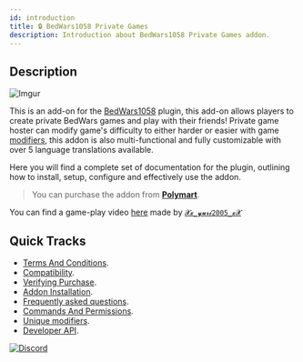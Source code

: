 ```yaml
---
id: introduction
title: 🔒 BedWars1058 Private Games
description: Introduction about BedWars1058 Private Games addon.
---
```


## Description

![Imgur](https://imgur.com/szr5ZM6.png)

This is an add-on for the [BedWars1058](https://polymart.org/r/1152) plugin, this add-on allows players to create private BedWars games and play with their friends! Private game hoster can modify game's difficulty to either harder or easier with game [modifiers](general-information/unique-modifiers), this addon is also multi-functional and fully customizable with over 5 language translations available.

Here you will find a complete set of documentation for the plugin, outlining how to install, setup, configure and effectively use the addon.

> You can purchase the addon from **[Polymart](https://polymart.org/r/1620)**.

You can find a game-play video [here](https://www.youtube.com/watch?v=-WVmt6COhB0) made by [`𝓧𝔁_𝔂𝓾𝓻𝓲2005_𝔁𝓧`](https://polymart.org/u/5122)
## Quick Tracks

* [Terms And Conditions](terms-and-conditions).
* [Compatibility](compatibility).
* [Verifying Purchase](verify-purchase).
* [Addon Installation](addon-installation).
* [Frequently asked questions](general-information/frequently-asked-questions).
* [Commands And Permissions](general-information/commands-and-permissions).
* [Unique modifiers](general-information/unique-modifiers).
* [Developer API](developer-api/getting-started).

[![Discord](https://discord.com/api/guilds/728540110768832543/widget.png?style=banner2)](https://mher.club/discord)